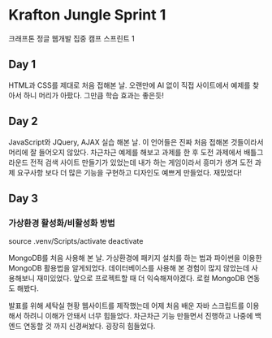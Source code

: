# Krafton Jungle Sprint 1

크래프톤 정글 웹개발 집중 캠프 스프린트 1

## Day 1

HTML과 CSS를 제대로 처음 접해본 날.
오랜만에 AI 없이 직접 사이트에서 예제를 찾아서 하니 머리가 아팠다.
그만큼 학습 효과는 좋은듯!

## Day 2

JavaScript와 JQuery, AJAX 실습 해본 날.
이 언어들은 진짜 처음 접해본 것들이라서 머리에 잘 들어오지 않았다.
차근차근 예제를 해보고 과제를 한 후 도전 과제에서 배틀그라운드 전적 검색 사이트 만들기가 있었는데 내가 하는 게임이라서 흥미가 생겨 도전 과제 요구사항 보다 더 많은 기능을 구현하고 디자인도 예쁘게 만들었다.
재밌었다!

## Day 3

### 가상환경 활성화/비활성화 방법

source .venv/Scripts/activate
deactivate

MongoDB를 처음 사용해 본 날.
가상환경에 패키지 설치를 하는 법과 파이썬을 이용한 MongoDB 활용법을 알게되었다.
데이터베이스를 사용해 본 경험이 많지 않았는데 사용해보니 재미있었다.
앞으로 프로젝트할 때 더 익숙해져야겠다.
로컬 MongoDB 연동도 해봤다.

발표를 위해 세탁실 현황 웹사이트를 제작했는데 어제 처음 배운 자바 스크립트를 이용해서 하려니 이해가 안돼서 너무 힘들었다.
차근차근 기능 만들면서 진행하고 나중에 백엔드 연동할 것 까지 신경써놨다.
굉장히 힘들었다.
